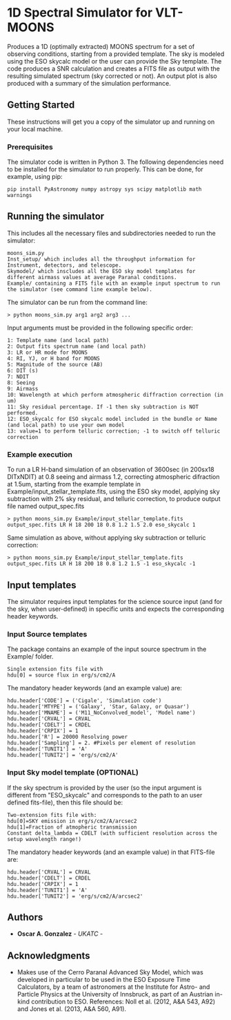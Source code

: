 # 1D Spectral Simulator for VLT-MOONS
Produces a 1D (optimally extracted) MOONS spectrum for a set of observing conditions, starting from a provided template. The sky is modeled using the ESO skycalc model or the user can provide the Sky template. The code produces a SNR calculation and creates a FITS file as output with the resulting simulated spectrum (sky corrected or not). An output plot is also produced with a summary of the simulation performance.

## Getting Started

These instructions will get you a copy of the simulator up and running on your local machine.

### Prerequisites

The simulator code is written in Python 3. The following dependencies need to be installed for the simulator to run properly. This can be done, for example, using pip:

```
pip install PyAstronomy numpy astropy sys scipy matplotlib math warnings
```

## Running the simulator

This includes all the necessary files and subdirectories needed to run the simulator:

```
moons_sim.py 
Inst_setup/ which includes all the throughput information for Instrument, detectors, and telescope.
Skymodel/ which inscludes all the ESO sky model templates for different airmass values at average Paranal conditions.
Example/ containing a FITS file with an example input spectrum to run the simulator (see command line example below).
```

The simulator can be run from the command line:

```
> python moons_sim.py arg1 arg2 arg3 ...
```

Input arguments must be provided in the following specific order:

```
1: Template name (and local path)
2: Output fits spectrum name (and local path)
3: LR or HR mode for MOONS
4: RI, YJ, or H band for MOONS
5: Magnitude of the source (AB)
6: DIT (s)
7: NDIT
8: Seeing
9: Airmass
10: Wavelength at which perform atmospheric diffraction correction (in um)
11: Sky residual percentage. If -1 then sky subtraction is NOT performed.
12: ESO_skycalc for ESO skycalc model included in the bundle or Name (and local path) to use your own model
13: value=1 to perform telluric correction; -1 to switch off telluric correction
```

### Example execution

To run a LR H-band simulation of an observation of 3600sec (in 200sx18 DITxNDIT) at 0.8 seeing and airmass 1.2, correcting atmospheric difraction at 1.5um, starting from the example template in Example/input_stellar_template.fits, using the ESO sky model, applying sky subtraction with 2% sky residual, and telluric correction, to produce output file named output_spec.fits

```
> python moons_sim.py Example/input_stellar_template.fits output_spec.fits LR H 18 200 18 0.8 1.2 1.5 2.0 eso_skycalc 1
```

Same simulation as above, without applying sky subtraction or telluric correction:

```
> python moons_sim.py Example/input_stellar_template.fits output_spec.fits LR H 18 200 18 0.8 1.2 1.5 -1 eso_skycalc -1
```

## Input templates

The simulator requires input templates for the science source input (and for the sky, when user-defined) in specific units and expects the corresponding header keywords.

### Input Source templates

The package contains an example of the input source spectrum in the Example/ folder. 

```
Single extension fits file with
hdu[0] = source flux in erg/s/cm2/A
```

The mandatory header keywords (and an example value) are:
```
hdu.header['CODE'] = ('Cigale', 'Simulation code')
hdu.header['MTYPE'] = ('Galaxy', 'Star, Galaxy, or Quasar')
hdu.header['MNAME'] = ('M11_NoConvolved_model', 'Model name')
hdu.header['CRVAL'] = CRVAL
hdu.header['CDELT'] = CRDEL
hdu.header['CRPIX'] = 1
hdu.header['R'] = 20000 Resolving power 
hdu.header['Sampling'] = 2. #Pixels per element of resolution
hdu.header['TUNIT1'] = 'A'
hdu.header['TUNIT2'] = 'erg/s/cm2/A'
```

### Input Sky model template (OPTIONAL)

If the sky spectrum is provided by the user (so the input argument is different from "ESO_skycalc" and corresponds to the path to an user defined fits-file), then this file should be:

```
Two-extension fits file with:
hdu[0]=SKY emission in erg/s/cm2/A/arcsec2
hdu[1]=Fraction of atmopheric transmission
Constant delta_lambda = CDELT (with sufficient resolution across the setup wavelength range!) 
```

The mandatory header keywords (and an example value) in that FITS-file are:
```
hdu.header['CRVAL'] = CRVAL
hdu.header['CDELT'] = CRDEL
hdu.header['CRPIX'] = 1
hdu.header['TUNIT1'] = 'A'
hdu.header['TUNIT2'] = 'erg/s/cm2/A/arcsec2'
```


## Authors

* **Oscar A. Gonzalez** - *UKATC* -

## Acknowledgments

* Makes use of the Cerro Paranal Advanced Sky Model, which was developed in particular to be used in the ESO Exposure Time Calculators, by a team of astronomers at the Institute for Astro- and Particle Physics at the University of Innsbruck, as part of an Austrian in-kind contribution to ESO. References: Noll et al. (2012, A&A 543, A92) and Jones et al. (2013, A&A 560, A91).
